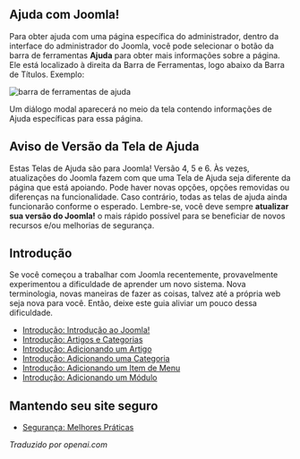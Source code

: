 <!-- Filename: Help5.x:Start_Here / Display title: Comece Aqui -->

## Ajuda com Joomla!

Para obter ajuda com uma página específica do administrador, dentro da interface do administrador do Joomla, você pode selecionar o botão da barra de ferramentas **Ajuda** para obter mais informações sobre a página. Ele está localizado à direita da Barra de Ferramentas, logo abaixo da Barra de Títulos. Exemplo:

![barra de ferramentas de ajuda](../../../pt/images/help-screens/start-here-top-bars.png)

Um diálogo modal aparecerá no meio da tela contendo informações de Ajuda específicas para essa página.

## Aviso de Versão da Tela de Ajuda

Estas Telas de Ajuda são para Joomla! Versão 4, 5 e 6. Às vezes, atualizações do Joomla fazem com que uma Tela de Ajuda seja diferente da página que está apoiando. Pode haver novas opções, opções removidas ou diferenças na funcionalidade. Caso contrário, todas as telas de ajuda ainda funcionarão conforme o esperado. Lembre-se, você deve sempre **atualizar sua versão do Joomla!** o mais rápido possível para se beneficiar de novos recursos e/ou melhorias de segurança.

## Introdução

Se você começou a trabalhar com Joomla recentemente, provavelmente
experimentou a dificuldade de aprender um novo sistema. Nova terminologia, novas
maneiras de fazer as coisas, talvez até a própria web seja nova para você.
Então, deixe este guia aliviar um pouco dessa dificuldade.

- [Introdução: Introdução ao Joomla!](jdocmanual?article=user/getting-started/introduction-to-joomla "Introdução ao Joomla!")
- [Introdução: Artigos e Categorias](jdocmanual?article=user/getting-started/articles-and-categories "Artigos e Categorias")
- [Introdução: Adicionando um Artigo](jdocmanual?article=user/getting-started/adding-an-article "Adicionando um Artigo")
- [Introdução: Adicionando uma Categoria](jdocmanual?article=user/getting-started/adding-a-category "Adicionando uma Categoria")
- [Introdução: Adicionando um Item de Menu](jdocmanual?article=user/getting-started/adding-a-menu-item "Adicionando um Item de Menu")
- [Introdução: Adicionando um Módulo](jdocmanual?article=user/getting-started/adding-a-module "Adicionando um Módulo")

## Mantendo seu site seguro

- [Segurança: Melhores Práticas](jdocmanual?article=user/security/best-practices "Segurança: Melhores Práticas")

*Traduzido por openai.com*

